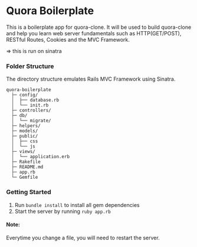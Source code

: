 # Quora Boilerplate

This is a boilerplate app for quora-clone. It will be used to build quora-clone  and help you learn web server fundamentals such as HTTP(GET/POST), RESTful Routes, Cookies and the MVC Framework.

=> this is run on sinatra

### Folder Structure
The directory structure emulates Rails MVC Framework using Sinatra.
```
quora-boilerplate
  ├─ config/
  │  ├── database.rb
  │  └── init.rb
  ├─ controllers/                       
  ├─ db/
  │  └── migrate/                       
  ├─ helpers/
  ├─ models/            
  ├─ public/
  │  ├── css
  │  └── js
  ├─ views/
  │  └── application.erb
  ├─ Rakefile
  ├─ README.md
  ├─ app.rb
  └─ Gemfile
```

### Getting Started
1. Run ```bundle install``` to install all gem dependencies
2. Start the server by running ```ruby app.rb```

#### Note:
Everytime you change a file, you will need to restart the  server.
